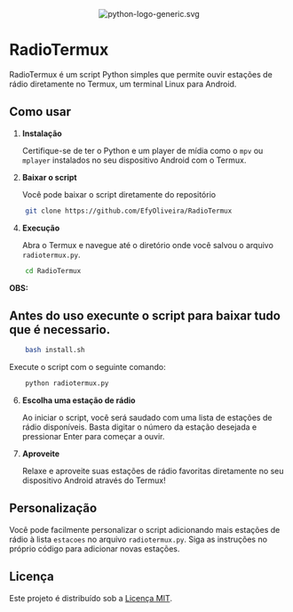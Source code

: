 <div align="center">
  <img src="https://www.python.org/static/community_logos/python-logo-generic.svg" alt="python-logo-generic.svg">
</div>

# RadioTermux

RadioTermux é um script Python simples que permite ouvir estações de rádio diretamente no Termux, um terminal Linux para Android.

## Como usar

1. **Instalação**

    Certifique-se de ter o Python e um player de mídia como o `mpv` ou `mplayer` instalados no seu dispositivo Android com o Termux.

2. **Baixar o script**

    Você pode baixar o script diretamente do repositório
   
```bash
    git clone https://github.com/EfyOliveira/RadioTermux
```

4. **Execução**

    Abra o Termux e navegue até o diretório onde você salvou o arquivo `radiotermux.py`.

```bash
    cd RadioTermux
```

**OBS:**

## Antes do uso execunte o script para baixar tudo que é necessario.

```bash
    bash install.sh
```

   Execute o script com o seguinte comando:

```bash
    python radiotermux.py
```

6. **Escolha uma estação de rádio**

    Ao iniciar o script, você será saudado com uma lista de estações de rádio disponíveis. Basta digitar o número da estação desejada e pressionar Enter para começar a ouvir.

7. **Aproveite**

    Relaxe e aproveite suas estações de rádio favoritas diretamente no seu dispositivo Android através do Termux!

## Personalização

Você pode facilmente personalizar o script adicionando mais estações de rádio à lista `estacoes` no arquivo `radiotermux.py`. Siga as instruções no próprio código para adicionar novas estações.

## Licença

Este projeto é distribuído sob a [Licença MIT](LICENSE).
